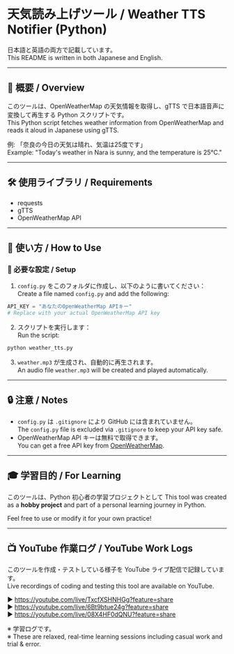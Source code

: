 # 天気読み上げツール / Weather TTS Notifier (Python)

日本語と英語の両方で記載しています。  
This README is written in both Japanese and English.

---

## 📌 概要 / Overview

このツールは、OpenWeatherMap の天気情報を取得し、gTTS で日本語音声に変換して再生する Python スクリプトです。  
This Python script fetches weather information from OpenWeatherMap and reads it aloud in Japanese using gTTS.

例: 「奈良の今日の天気は晴れ、気温は25度です」  
Example: "Today's weather in Nara is sunny, and the temperature is 25°C."

---

## 🛠️ 使用ライブラリ / Requirements

- requests  
- gTTS  
- OpenWeatherMap API

---

## 📝 使い方 / How to Use

### 🔸 必要な設定 / Setup

1. `config.py` をこのフォルダに作成し、以下のように書いてください：  
   Create a file named `config.py` and add the following:

```python
API_KEY = "あなたのOpenWeatherMap APIキー"
# Replace with your actual OpenWeatherMap API key
```

2. スクリプトを実行します：  
   Run the script:

```bash
python weather_tts.py
```

3. `weather.mp3` が生成され、自動的に再生されます。  
   An audio file `weather.mp3` will be created and played automatically.

---

## 🔒 注意 / Notes

- `config.py` は `.gitignore` により GitHub には含まれていません。  
  The `config.py` file is excluded via `.gitignore` to keep your API key safe.
- OpenWeatherMap API キーは無料で取得できます。  
  You can get a free API key from [OpenWeatherMap](https://openweathermap.org/).

---

## 🎓 学習目的 / For Learning

このツールは、Python 初心者の学習プロジェクトとして 
This tool was created as a **hobby project** and part of a personal learning journey in Python.

Feel free to use or modify it for your own practice!

---

## 📺 YouTube 作業ログ / YouTube Work Logs

このツールを作成・テストしている様子を YouTube ライブ配信で記録しています。  
Live recordings of coding and testing this tool are available on YouTube.

▶ https://youtube.com/live/TxcfXSHNHGg?feature=share  
▶ https://youtube.com/live/6Bt9btue24g?feature=share  
▶ https://youtube.com/live/08X4HF0dQNU?feature=share

※ 学習ログです。  
※ These are relaxed, real-time learning sessions including casual work and trial & error.
